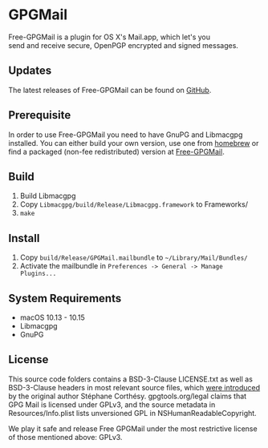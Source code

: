 GPGMail
=======

Free-GPGMail is a plugin for OS X's Mail.app, which let's you  
send and receive secure, OpenPGP encrypted and signed messages.

Updates
-------

The latest releases of Free-GPGMail can be found on [GitHub](https://github.com/Free-GPGMail/Free-GPGMail).

Prerequisite
------------

In order to use Free-GPGMail you need to have GnuPG and Libmacgpg installed.
You can either build your own version, use one from [homebrew](http://brew.sh) or
find a packaged (non-fee redistributed) version at [Free-GPGMail](https://github.com/Free-GPGMail/Free-GPGMail).

Build
-----

1. Build Libmacgpg
2. Copy `Libmacgpg/build/Release/Libmacgpg.framework` to Frameworks/
3. `make`

Install
-------
1. Copy `build/Release/GPGMail.mailbundle` to `~/Library/Mail/Bundles/`
2. Activate the mailbundle in `Preferences -> General -> Manage Plugins...`



System Requirements
-------------------

* macOS 10.13 - 10.15
* Libmacgpg
* GnuPG


License
-------

This source code folders contains a BSD-3-Clause LICENSE.txt as well as BSD-3-Clause headers in most
relevant source files, which [were introduced](https://www.sente.ch/software/GPGMail/English.lproj/GPGMail.html#License)
by the original author Stéphane Corthésy. gpgtools.org/legal claims that GPG Mail is licensed under GPLv3,
and the source metadata in Resources/Info.plist lists unversioned GPL in NSHumanReadableCopyright.

We play it safe and release Free GPGMail under the most restrictive license of those mentioned above: GPLv3.
